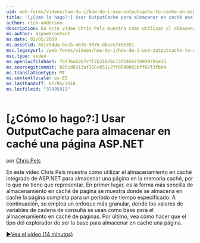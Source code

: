```yaml
---
uid: web-forms/videos/how-do-i/how-do-i-use-outputcache-to-cache-an-aspnet-page
title: '[¿Cómo lo hago?:] Usar OutputCache para almacenar en caché una página ASP.NET | Microsoft Docs'
author: rick-anderson
description: En este vídeo Chris Pels muestra cómo utilizar el almacenamiento en caché integrado de ASP.NET para almacenar una página en la memoria caché, por lo que no tiene que representar. En primer lugar, la...
ms.author: aspnetcontent
ms.date: 02/05/2009
ms.assetid: 651c54da-becb-467e-9076-d6ace7456351
msc.legacyurl: /web-forms/videos/how-do-i/how-do-i-use-outputcache-to-cache-an-aspnet-page
msc.type: video
ms.openlocfilehash: f5f36a5267cff7631b78c15f2456736929701e33
ms.sourcegitcommit: b28cd0313af316c051c2ff8549865bff67f2fbb4
ms.translationtype: MT
ms.contentlocale: es-ES
ms.lasthandoff: 07/05/2018
ms.locfileid: "37805919"
---
```

<a name="how-do-i-use-outputcache-to-cache-an-aspnet-page"></a>[¿Cómo lo hago?:] Usar OutputCache para almacenar en caché una página ASP.NET
====================
por [Chris Pels](https://twitter.com/chrispels)

En este vídeo Chris Pels muestra cómo utilizar el almacenamiento en caché integrado de ASP.NET para almacenar una página en la memoria caché, por lo que no tiene que representar. En primer lugar, es la forma más sencilla de almacenamiento en caché de página se muestra donde se almacena en caché la página completa para un período de tiempo especificado. A continuación, se emplea un enfoque más granular, donde los valores de variables de cadena de consulta se usan como base para el almacenamiento en caché de páginas. Por último, vea cómo hacer que el tipo del explorador de ser la base para almacenar en caché una página.

[&#9654;Vea el vídeo (14 minutos)](https://channel9.msdn.com/Blogs/ASP-NET-Site-Videos/how-do-i-use-outputcache-to-cache-an-aspnet-page)
